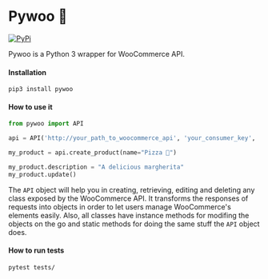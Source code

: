 # Pywoo 🛒
[![PyPi](https://img.shields.io/pypi/v/pywoo)](https://pypi.org/project/pywoo/)

Pywoo is a Python 3 wrapper for WooCommerce API.

#### Installation
```
pip3 install pywoo
```

#### How to use it
```python
from pywoo import API

api = API('http://your_path_to_woocommerce_api', 'your_consumer_key', 'your_consumer_secret')

my_product = api.create_product(name="Pizza 🍕")

my_product.description = "A delicious margherita"
my_product.update()
```

The `API` object will help you in creating, retrieving, editing and deleting any class exposed by the WooCommerce API.
It transforms the responses of requests into objects in order to let users manage WooCommerce's elements easily. 
Also, all classes have instance methods for modifing the objects on the go and static methods for doing the same stuff
the `API` object does.


#### How to run tests
```
pytest tests/
```
